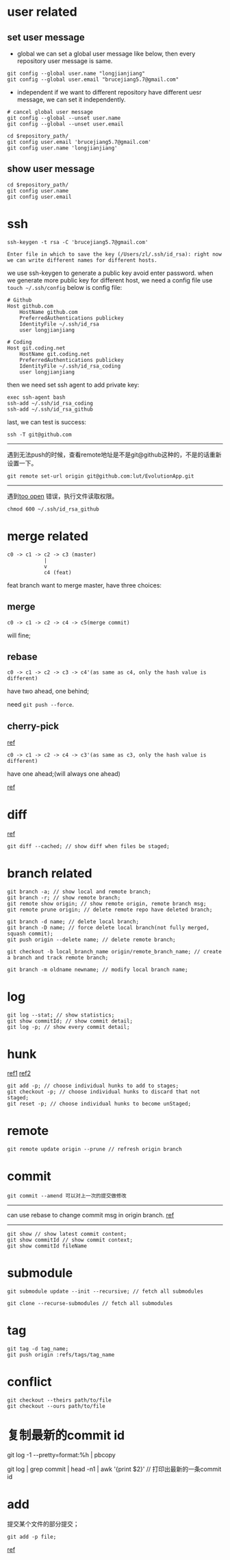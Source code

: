 # user related

## set user message

- global
we can set a global user message like below, then every repository user message is same.

```
git config --global user.name "longjianjiang"
git config --global user.email "brucejiang5.7@gmail.com"
```
- independent
if we want to different repository have different uesr message, we can set it independently.

```
# cancel global user message
git config --global --unset user.name
git config --global --unset user.email

cd $repository_path/
git config user.email 'brucejiang5.7@gmail.com'
git config user.name 'longjianjiang'
```

## show user message

```
cd $repository_path/
git config user.name
git config user.email
```

# ssh

```
ssh-keygen -t rsa -C 'brucejiang5.7@gmail.com'

Enter file in which to save the key (/Users/zl/.ssh/id_rsa): right now we can write different names for different hosts.
```

we use ssh-keygen to generate a public key avoid enter password.
when we generate more public key for different host, we need a config file use `touch ~/.ssh/config`
below is config file:

```
# Github
Host github.com 
	HostName github.com
	PreferredAuthentications publickey
	IdentityFile ~/.ssh/id_rsa
 	user longjianjiang

# Coding
Host git.coding.net
	HostName git.coding.net
	PreferredAuthentications publickey
	IdentityFile ~/.ssh/id_rsa_coding
	user longjianjiang
```

then we need set ssh agent to add private key:

```
exec ssh-agent bash
ssh-add ~/.ssh/id_rsa_coding
ssh-add ~/.ssh/id_rsa_github
```

last, we can test is success:

```
ssh -T git@github.com
```

---

遇到无法push的时候，查看remote地址是不是git@github这种的，不是的话重新设置一下。

```
git remote set-url origin git@github.com:lut/EvolutionApp.git
```

---

遇到[too open](https://stackoverflow.com/questions/9270734/ssh-permissions-are-too-open-error) 错误，执行文件读取权限。

```
chmod 600 ~/.ssh/id_rsa_github
```

# merge related

```
c0 -> c1 -> c2 -> c3 (master)
			|
			v
			c4 (feat)
```

feat branch want to merge master, have three choices:

## merge

```
c0 -> c1 -> c2 -> c4 -> c5(merge commit)
```

will fine;

## rebase

```
c0 -> c1 -> c2 -> c3 -> c4'(as same as c4, only the hash value is different)
```

have two ahead, one behind;

need `git push --force`.

## cherry-pick

[ref](http://www.ruanyifeng.com/blog/2020/04/git-cherry-pick.html)

```
c0 -> c1 -> c2 -> c4 -> c3'(as same as c3, only the hash value is different)
```

have one ahead;(will always one ahead)

[ref](https://segmentfault.com/q/1010000012762602)

# diff

[ref](https://blog.csdn.net/Jeffxu_lib/article/details/86589070)

```
git diff --cached; // show diff when files be staged;
```

# branch related

```
git branch -a; // show local and remote branch;
git branch -r; // show remote branch;
git remote show origin; // show remote origin, remote branch msg;
git remote prune origin; // delete remote repo have deleted branch;
```

```
git branch -d name; // delete local branch;
git branch -D name; // force delete local branch(not fully merged, squash commit);
git push origin --delete name; // delete remote branch;
```

```
git checkout -b local_branch_name origin/remote_branch_name; // create a branch and track remote branch;
```

```
git branch -m oldname newname; // modify local branch name;
```

# log

```
git log --stat; // show statistics;
git show commitId; // show commit detail;
git log -p; // show every commit detail;
```

# hunk

[ref1](https://stackoverflow.com/questions/1981830/undo-part-of-unstaged-changes-in-git)
[ref2](https://stackoverflow.com/questions/10605405/what-does-each-of-the-y-n-q-a-d-k-j-j-g-e-stand-for-in-context-of-git-p)

```
git add -p; // choose individual hunks to add to stages;
git checkout -p; // choose individual hunks to discard that not staged;
git reset -p; // choose individual hunks to become unStaged;
```

# remote

```
git remote update origin --prune // refresh origin branch
```


# commit 

```
git commit --amend 可以对上一次的提交做修改
```

---

can use rebase to change commit msg in origin branch. [ref](https://git-scm.com/book/zh/v2/Git-%E5%B7%A5%E5%85%B7-%E9%87%8D%E5%86%99%E5%8E%86%E5%8F%B2)

---

```
git show // show latest commit content;
git show commitId // show commit context; 
git show commitId fileName
```

# submodule

```
git submodule update --init --recursive; // fetch all submodules

git clone --recurse-submodules // fetch all submodules
```

# tag

```
git tag -d tag_name;
git push origin :refs/tags/tag_name
```

# conflict

```
git checkout --theirs path/to/file
git checkout --ours path/to/file
```

# 复制最新的commit id

git log -1 --pretty=format:%h | pbcopy

git log | grep commit | head -n1 | awk '{print $2}' // 打印出最新的一条commit id

# add

提交某个文件的部分提交；

```
git add -p file;
```

[ref](https://stackoverflow.com/questions/1085162/commit-only-part-of-a-file-in-git)
